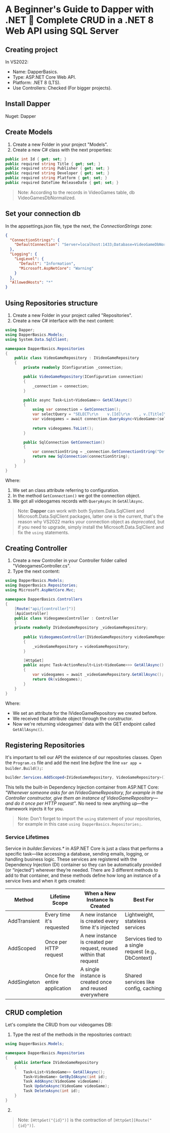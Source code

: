 # A Beginner's Guide to Dapper with .NET 🚀 Complete CRUD in a .NET 8 Web API using SQL Server

## Creating project

In VS2022:

- Name: DapperBasics.
- Type: ASP.NET Core Web API.
- Platform: .NET 8 (LTS).
- Use Controllers: Checked (For bigger projects).

## Install Dapper

Nuget: Dapper

## Create Models

1. Create a new Folder in your project "Models".
2. Create a new C# class with the next properties:

```csharp
public int Id { get; set; }
public required string Title { get; set; }
public required string Publisher { get; set; }
public required string Developer { get; set; }
public required string Platform { get; set; }
public required DateTime ReleaseDate { get; set; }
```

> Note: According to the records in VideoGames table, db VideoGamesDbNormalized.

## Set your connection db

In the appsettings.json file, type the next, the _ConnectionStrings_ zone:

```json
{
  "ConnectionStrings": {
    "DefaultConnection": "Server=localhost:1433;Database=VideoGameDbNormalized;User Id=your_db_user;Password=your_strong_password;TrustServerCertificate=true;Trusted_Connection=true;"
  },
  "Logging": {
    "LogLevel": {
      "Default": "Information",
      "Microsoft.AspNetCore": "Warning"
    }
  },
  "AllowedHosts": "*"
}
```

## Using Repositories structure

1. Create a new Folder in your project called "Repositories".
2. Create a new C# interface with the next content:

```csharp
using Dapper;
using DapperBasics.Models;
using System.Data.SqlClient;

namespace DapperBasics.Repositories
{
    public class VideoGameRepository : IVideoGameRepository
    {
        private readonly IConfiguration _connection;

        public VideoGameRepository(IConfiguration connection)
        {
            _connection = connection;
        }

        public async Task<List<VideoGame>> GetAllAsync()
        {
            using var connection = GetConnection();
            var selectQuery = "SELECT\r\n    v.[Id]\r\n    , v.[Title]\r\n    , p.[Name] AS Publisher\r\n    , d.[Name] AS Developer\r\n    , pl.[Name] AS Platform \r\n    , v.[ReleaseDate]\r\nFROM\r\n    VideoGames v INNER JOIN Publishers p\r\n      ON v.PublisherId = p.Id INNER JOIN Developers d\r\n      ON v.DeveloperId = d.Id INNER JOIN VideoGamesPlatforms vp\r\n      ON v.Id = vp.VideoGameId INNER JOIN Platforms pl\r\n      ON pl.Id = vp.PlatformId";
            var videogames = await connection.QueryAsync<VideoGame>(selectQuery);
            
            return videogames.ToList();
        }

        public SqlConnection GetConnection()
        {
            var connectionString = _connection.GetConnectionString("DefaultConnection");
            return new SqlConnection(connectionString);
        }
    }
}
```

Where:

1. We set an class attribute referring to configuration.
2. In the method `GetConnection()` we got the connection object.
3. We got all videogames records with `QueryAsync` in `GetAllAsync`.

> Note: **Dapper** can work with both System.Data.SqlClient and Microsoft.Data.SqlClient packages, latter one is the current, that's the reason why VS2022 marks your connection object as _deprecated_, but if you need to upgrade, simply install the Microsoft.Data.SqlClient and fix the `using` statements.

## Creating Controller

1. Create a new Controller in your Controller folder called "VideogamesController.cs".
2. Type the next content:

```csharp
using DapperBasics.Models;
using DapperBasics.Repositories;
using Microsoft.AspNetCore.Mvc;

namespace DapperBasics.Controllers
{
    [Route("api/[controller]")]
    [ApiController]
    public class VideogamesController : Controller
    {
    private readonly IVideoGameRepository _videoGameRepository;
        
        public VideogamesController(IVideoGameRepository videoGameRepository)
        {
            _videoGameRepository = videoGameRepository;
        }

        [HttpGet]
        public async Task<ActionResult<List<VideoGame>>> GetAllAsync()
        {
            var videogames = await _videoGameRepository.GetAllAsync();
            return Ok(videogames);
        }
    }
}
```

Where:

- We set an attribute for the IVideoGameRepository we created before.
- We received that attribute object through the constructor.
- Now we're returning videogames' data with the GET endpoint called `GetAllAsync()`.

## Registering Repositories

It's important to tell our API the existence of our repositories classes. Open the `Program.cs` file and add the next line _before_ the line `var app = builder.Build();`:

```csharp
builder.Services.AddScoped<IVideoGameRepository, VideoGameRepository>();
```

This tells the built-in Dependency Injection container from ASP.NET Core: _"Whenever someone asks for an IVideoGameRepository, for example in the Controller constructor, give them an instance of VideoGameRepository—and do it once per HTTP request"_. No need to new anything up—the framework injects it for you.

> Note: Don't forget to import the `using` statement of your repositories, for example in this case `using DapperBasics.Repositories;`.

### Service Lifetimes

Service in _builder.Services.*_ in ASP.NET Core is just a class that performs a specific task—like accessing a database, sending emails, logging, or handling business logic. These services are registered with the Dependency Injection (DI) container so they can be automatically provided (or “injected”) wherever they’re needed. There are 3 different methods to add to that container, and these methods define how long an instance of a service lives and when it gets created:

| Method         | Lifetime Scope                 | When a New Instance Is Created                                | Best For                                      |
|----------------|-------------------------------|----------------------------------------------------------------|-----------------------------------------------|
| AddTransient   | Every time it's requested     | A new instance is created every time it's injected             | Lightweight, stateless services               |
| AddScoped      | Once per HTTP request         | A new instance is created per request, reused within that request | Services tied to a single request (e.g., DbContext) |
| AddSingleton   | Once for the entire application | A single instance is created once and reused everywhere        | Shared services like config, caching          |

## CRUD completion

Let's complete the CRUD from our videogames DB:

1. Type the rest of the methods in the repositories contract:

```csharp
using DapperBasics.Models;

namespace DapperBasics.Repositories
{
    public interface IVideoGameRepository
    {
        Task<List<VideoGame>> GetAllAsync();
        Task<VideoGame> GetByIdAsync(int id);
        Task AddAsync(VideoGame videoGame);
        Task UpdateAsync(VideoGame videoGame);
        Task DeleteAsync(int id);
    }
}
```

2. 

> Note: `[HttpGet("{id}")]` is the contraction of `[HttpGet][Route("{id}")]`.
